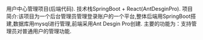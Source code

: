 用户中心管理项目(后端代码).
技术栈SpringBoot + React(AntDesginPro).
项目简介:该项目为一个后台管理员管理登录账户的一个平台,整体后端用SpringBoot搭建,数据库用mysql进行管理,前端采用Ant Desgin Pro创建.
主要的功能为：支持管理员对普通用户的管理功能.  
